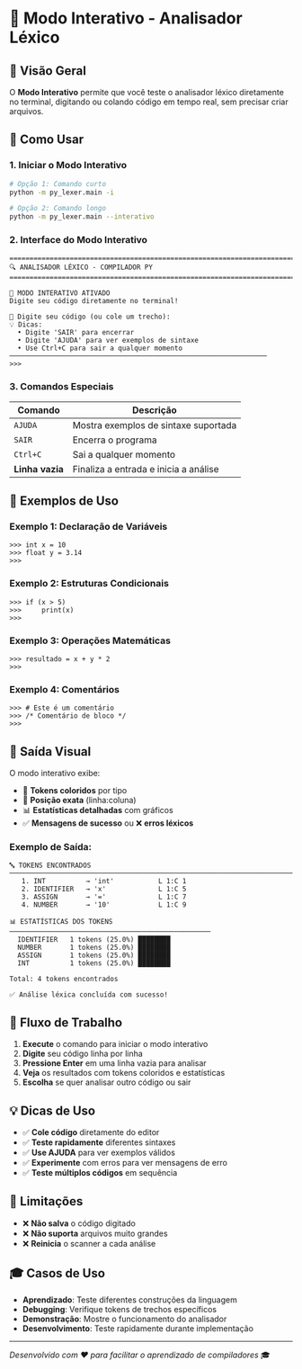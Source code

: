 # 💬 Modo Interativo - Analisador Léxico

## 🎯 Visão Geral

O **Modo Interativo** permite que você teste o analisador léxico diretamente no terminal, digitando ou colando código em tempo real, sem precisar criar arquivos.

## 🚀 Como Usar

### 1. **Iniciar o Modo Interativo**

```bash
# Opção 1: Comando curto
python -m py_lexer.main -i

# Opção 2: Comando longo
python -m py_lexer.main --interativo

```

### 2. **Interface do Modo Interativo**

```
================================================================================
🔍 ANALISADOR LÉXICO - COMPILADOR PY
================================================================================

🎯 MODO INTERATIVO ATIVADO
Digite seu código diretamente no terminal!

💬 Digite seu código (ou cole um trecho):
💡 Dicas:
  • Digite 'SAIR' para encerrar
  • Digite 'AJUDA' para ver exemplos de sintaxe
  • Use Ctrl+C para sair a qualquer momento
────────────────────────────────────────────────────────────────
>>> 
```

### 3. **Comandos Especiais**

| Comando | Descrição |
|---------|-----------|
| `AJUDA` | Mostra exemplos de sintaxe suportada |
| `SAIR` | Encerra o programa |
| `Ctrl+C` | Sai a qualquer momento |
| **Linha vazia** | Finaliza a entrada e inicia a análise |

## 📝 Exemplos de Uso

### **Exemplo 1: Declaração de Variáveis**
```
>>> int x = 10
>>> float y = 3.14
>>> 
```

### **Exemplo 2: Estruturas Condicionais**
```
>>> if (x > 5)
>>>     print(x)
>>> 
```

### **Exemplo 3: Operações Matemáticas**
```
>>> resultado = x + y * 2
>>> 
```

### **Exemplo 4: Comentários**
```
>>> # Este é um comentário
>>> /* Comentário de bloco */
>>> 
```

## 🎨 Saída Visual

O modo interativo exibe:

- 🎨 **Tokens coloridos** por tipo
- 📍 **Posição exata** (linha:coluna)
- 📊 **Estatísticas detalhadas** com gráficos
- ✅ **Mensagens de sucesso** ou ❌ **erros léxicos**

### **Exemplo de Saída:**
```
🔤 TOKENS ENCONTRADOS
────────────────────────────────────────────────────────────────────────────────
   1. INT          → 'int'           L 1:C 1
   2. IDENTIFIER   → 'x'             L 1:C 5
   3. ASSIGN       → '='             L 1:C 7
   4. NUMBER       → '10'            L 1:C 9

📊 ESTATÍSTICAS DOS TOKENS
──────────────────────────────────────────────────
  IDENTIFIER   1 tokens (25.0%) ████████
  NUMBER       1 tokens (25.0%) ████████
  ASSIGN       1 tokens (25.0%) ████████
  INT          1 tokens (25.0%) ████████

Total: 4 tokens encontrados

✅ Análise léxica concluída com sucesso!
```

## 🔄 Fluxo de Trabalho

1. **Execute** o comando para iniciar o modo interativo
2. **Digite** seu código linha por linha
3. **Pressione Enter** em uma linha vazia para analisar
4. **Veja** os resultados com tokens coloridos e estatísticas
5. **Escolha** se quer analisar outro código ou sair

## 💡 Dicas de Uso

- ✅ **Cole código** diretamente do editor
- ✅ **Teste rapidamente** diferentes sintaxes
- ✅ **Use AJUDA** para ver exemplos válidos
- ✅ **Experimente** com erros para ver mensagens de erro
- ✅ **Teste múltiplos códigos** em sequência

## 🚫 Limitações

- ❌ **Não salva** o código digitado
- ❌ **Não suporta** arquivos muito grandes
- ❌ **Reinicia** o scanner a cada análise

## 🎓 Casos de Uso

- **Aprendizado**: Teste diferentes construções da linguagem
- **Debugging**: Verifique tokens de trechos específicos
- **Demonstração**: Mostre o funcionamento do analisador
- **Desenvolvimento**: Teste rapidamente durante implementação

---

*Desenvolvido com ❤️ para facilitar o aprendizado de compiladores* 🎓
